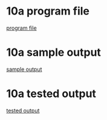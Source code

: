 # 10a program file
[program file](program.png.jpg)

# 10a sample output
[sample output](sampleoutput.png.jpg)

# 10a tested output
[tested output](testedoutput.png.jpg)
